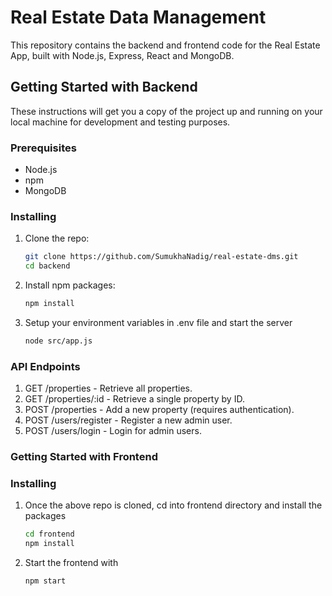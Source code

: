 # Real Estate Data Management

This repository contains the backend and frontend code for the Real Estate App, built with Node.js, Express, React and MongoDB.

## Getting Started with Backend

These instructions will get you a copy of the project up and running on your local machine for development and testing purposes.

### Prerequisites

- Node.js
- npm
- MongoDB

### Installing

1. Clone the repo:
   ```bash
   git clone https://github.com/SumukhaNadig/real-estate-dms.git
   cd backend

2. Install npm packages:
   ```bash
   npm install

3. Setup your environment variables in .env file and start the server
   ```bash
   node src/app.js

### API Endpoints
1. GET /properties - Retrieve all properties.
2. GET /properties/:id - Retrieve a single property by ID.
3. POST /properties - Add a new property (requires authentication).
4. POST /users/register - Register a new admin user.
5. POST /users/login - Login for admin users.

### Getting Started with Frontend

### Installing

1. Once the above repo is cloned, cd into frontend directory and install the packages
   ```bash
   cd frontend
   npm install

2. Start the frontend with
   ```bash
   npm start
